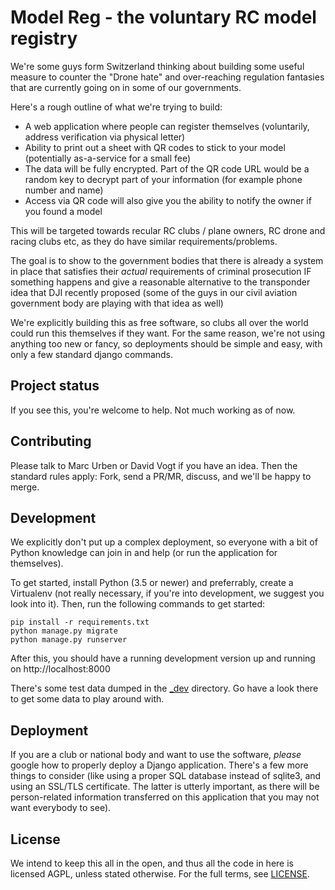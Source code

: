 Model Reg - the voluntary RC model registry
===========================================

We're some guys form Switzerland thinking about building some useful measure to
counter the "Drone hate" and over-reaching regulation fantasies that are
currently going on in some of our governments.

Here's a rough outline of what we're trying to build:

* A web application where people can register themselves (voluntarily, address
  verification via physical letter)
* Ability to print out a sheet with QR codes to stick to your model
  (potentially as-a-service for a small fee)
* The data will be fully encrypted. Part of the QR code URL would be a random
  key to decrypt part of your information (for example phone number and name)
* Access via QR code will also give you the ability to notify the owner if you
  found a model

This will be targeted towards recular RC clubs / plane owners, RC drone and
racing clubs etc, as they do have similar requirements/problems.

The goal is to show to the government bodies that there is already a system in
place that satisfies their *actual* requirements of criminal prosecution IF
something happens and give a reasonable alternative to the transponder idea
that DJI recently proposed (some of the guys in our civil aviation government
body are playing with that idea as well)

We're explicitly building this as free software, so clubs all over the world
could run this themselves if they want. For the same reason, we're not using
anything too new or fancy, so deployments should be simple and easy, with
only a few standard django commands.


Project status
--------------

If you see this, you're welcome to help. Not much working as of now.

Contributing
------------

Please talk to Marc Urben or David Vogt if you have an idea. Then the standard
rules apply: Fork, send a PR/MR, discuss, and we'll be happy to merge.

Development
-----------

We explicitly don't put up a complex deployment, so everyone with a bit of
Python knowledge can join in and help (or run the application for themselves).

To get started, install Python (3.5 or newer) and preferrably, create a
Virtualenv (not really necessary, if you're into development, we suggest you
look into it). Then, run the following commands to get started:

    pip install -r requirements.txt
    python manage.py migrate
    python manage.py runserver

After this, you should have a running development version up and running on
http://localhost:8000

There's some test data dumped in the [_dev](_dev/) directory. Go have a look
there to get some data to play around with.

Deployment
----------

If you are a club or national body and want to use the software, *please*
google how to properly deploy a Django application. There's a few more things
to consider (like using a proper SQL database instead of sqlite3, and using an
SSL/TLS certificate. The latter is utterly important, as there will be
person-related information transferred on this application that you may not
want everybody to see).

License
-------

We intend to keep this all in the open, and thus all the code in here is licensed
AGPL, unless stated otherwise. For the full terms, see [LICENSE](LICENSE).


<!-- vim:set syntax=markdown tw=76 spelllang=en: -->

